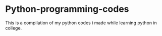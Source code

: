 # Python-programming-codes
This is a compilation of my python codes i made while learning python in college.
